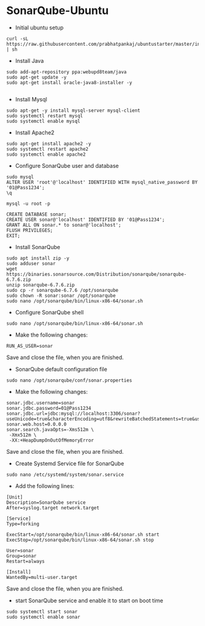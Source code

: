 # SonarQube-Ubuntu

* Initial ubuntu setup

```
curl -sL https://raw.githubusercontent.com/prabhatpankaj/ubuntustarter/master/initial.sh | sh 

```
* Install Java

```
sudo add-apt-repository ppa:webupd8team/java
sudo apt-get update -y
sudo apt-get install oracle-java8-installer -y


```
* Install Mysql

```
sudo apt-get -y install mysql-server mysql-client
sudo systemctl restart mysql
sudo systemctl enable mysql

```
* Install Apache2

```
sudo apt-get install apache2 -y
sudo systemctl restart apache2
sudo systemctl enable apache2

```

* Configure SonarQube user and database 

```
sudo mysql
ALTER USER 'root'@'localhost' IDENTIFIED WITH mysql_native_password BY '01@Pass1234';
\q

mysql -u root -p

CREATE DATABASE sonar;
CREATE USER sonar@'localhost' IDENTIFIED BY '01@Pass1234';
GRANT ALL ON sonar.* to sonar@'localhost';
FLUSH PRIVILEGES;
EXIT;

```
* Install SonarQube

```
sudo apt install zip -y
sudo adduser sonar
wget https://binaries.sonarsource.com/Distribution/sonarqube/sonarqube-6.7.6.zip
unzip sonarqube-6.7.6.zip
sudo cp -r sonarqube-6.7.6 /opt/sonarqube
sudo chown -R sonar:sonar /opt/sonarqube
sudo nano /opt/sonarqube/bin/linux-x86-64/sonar.sh
```
* Configure SonarQube shell

```
sudo nano /opt/sonarqube/bin/linux-x86-64/sonar.sh

```
* Make the following changes:

```
RUN_AS_USER=sonar

```
Save and close the file, when you are finished.

* SonarQube default configuration file

```
sudo nano /opt/sonarqube/conf/sonar.properties
```
* Make the following changes:

```
sonar.jdbc.username=sonar
sonar.jdbc.password=01@Pass1234
sonar.jdbc.url=jdbc:mysql://localhost:3306/sonar?useUnicode=true&characterEncoding=utf8&rewriteBatchedStatements=true&useConfigs=maxPerformance&useSSL=false
sonar.web.host=0.0.0.0
sonar.search.javaOpts=-Xms512m \
 -Xmx512m \
 -XX:+HeapDumpOnOutOfMemoryError
```
Save and close the file, when you are finished.

* Create Systemd Service file for SonarQube

```
sudo nano /etc/systemd/system/sonar.service

```

* Add the following lines:

```
[Unit]
Description=SonarQube service
After=syslog.target network.target

[Service]
Type=forking

ExecStart=/opt/sonarqube/bin/linux-x86-64/sonar.sh start
ExecStop=/opt/sonarqube/bin/linux-x86-64/sonar.sh stop

User=sonar
Group=sonar
Restart=always

[Install]
WantedBy=multi-user.target
```
Save and close the file, when you are finished.

* start SonarQube service and enable it to start on boot time

```
sudo systemctl start sonar
sudo systemctl enable sonar
```
